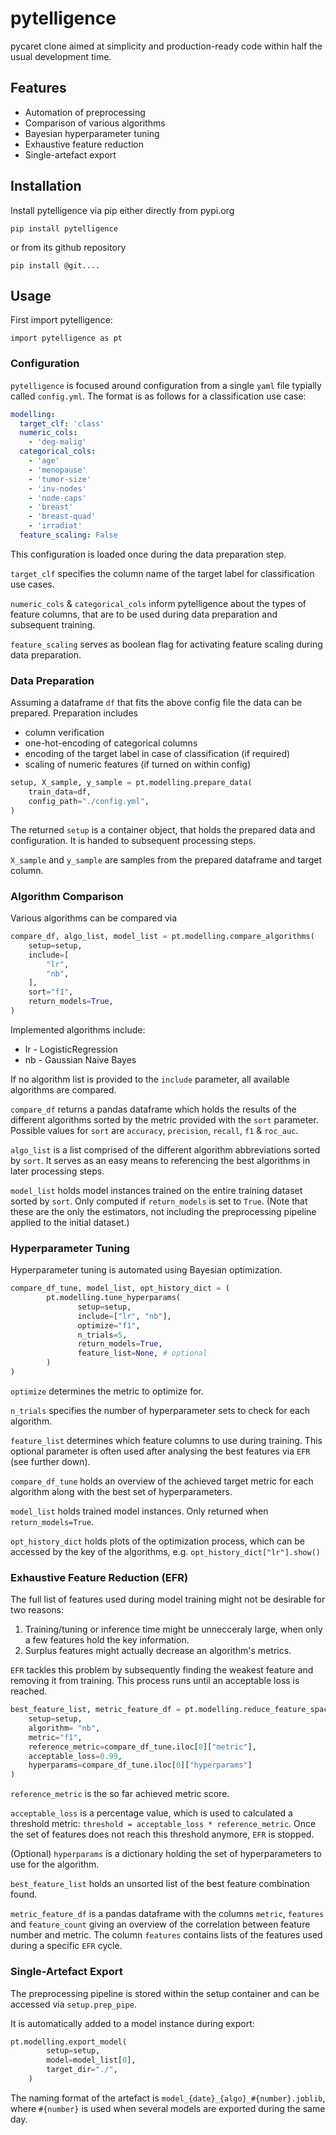 # pytelligence
pycaret clone aimed at simplicity and production-ready code within half the usual development time.

## Features
- Automation of preprocessing
- Comparison of various algorithms
- Bayesian hyperparameter tuning
- Exhaustive feature reduction
- Single-artefact export

## Installation
Install pytelligence via pip either directly from pypi.org 
```
pip install pytelligence
```
or from its github repository
```
pip install @git....
```

## Usage
First import pytelligence:

`import pytelligence as pt`

### Configuration
`pytelligence` is focused around configuration from a single `yaml` file typially called `config.yml`. The format is as follows for a classification use case:

```yaml
modelling:
  target_clf: 'class'
  numeric_cols:
    - 'deg-malig'
  categorical_cols:
    - 'age'
    - 'menopause'
    - 'tumor-size'
    - 'inv-nodes'
    - 'node-caps'
    - 'breast'
    - 'breast-quad'
    - 'irradiat'
  feature_scaling: False
```

This configuration is loaded once during the data preparation step.

`target_clf` specifies the column name of the target label for classification use cases.

`numeric_cols` & `categorical_cols` inform pytelligence about the types of feature columns, that are to be used during data preparation and subsequent training.

`feature_scaling` serves as boolean flag for activating feature scaling during data preparation.

### Data Preparation
Assuming a dataframe `df` that fits the above config file the data can be prepared. Preparation includes 
- column verification
- one-hot-encoding of categorical columns
- encoding of the target label in case of classification (if required)
- scaling of numeric features (if turned on within config)

```python
setup, X_sample, y_sample = pt.modelling.prepare_data(
    train_data=df,
    config_path="./config.yml",
)
```

The returned `setup` is a container object, that holds the prepared data and configuration. It is handed to subsequent processing steps.

`X_sample` and `y_sample` are samples from the prepared dataframe and target column.

### Algorithm Comparison
Various algorithms can be compared via

```python
compare_df, algo_list, model_list = pt.modelling.compare_algorithms(
    setup=setup,
    include=[
        "lr",
        "nb",
    ],
    sort="f1",
    return_models=True,
)
```

Implemented algorithms include:
- lr - LogisticRegression
- nb - Gaussian Naive Bayes

If no algorithm list is provided to the `include` parameter, all available algorithms are compared.

`compare_df` returns a pandas dataframe which holds the results of the different algorithms sorted by the metric provided with the `sort` parameter. Possible values for `sort` are `accuracy`, `precision`, `recall`, `f1` & `roc_auc`.

`algo_list` is a list comprised of the different algorithm abbreviations sorted by `sort`. It serves as an easy means to referencing the best algorithms in later processing steps.

`model_list` holds model instances trained on the entire training dataset sorted by `sort`. Only computed if `return_models` is set to `True`. (Note that these are the only the estimators, not including the preprocessing pipeline applied to the initial dataset.)

### Hyperparameter Tuning
Hyperparameter tuning is automated using Bayesian optimization.
```python
compare_df_tune, model_list, opt_history_dict = (
        pt.modelling.tune_hyperparams(
               setup=setup,
               include=["lr", "nb"],
               optimize="f1",
               n_trials=5,
               return_models=True,
               feature_list=None, # optional
        )
)
```
`optimize` determines the metric to optimize for.

`n_trials` specifies the number of hyperparameter sets to check for each algorithm.

`feature_list` determines which feature columns to use during training. This optional parameter is often used after analysing the best features via `EFR` (see further down).

`compare_df_tune` holds an overview of the achieved target metric for each algorithm along with the best set of hyperparameters.

`model_list` holds trained model instances. Only returned when `return_models=True`.

`opt_history_dict` holds plots of the optimization process, which can be accessed by the key of the algorithms, e.g. `opt_history_dict["lr"].show()`

### Exhaustive Feature Reduction (EFR)
The full list of features used during model training might not be desirable for two reasons:
1. Training/tuning or inference time might be unnecceraly large, when only a few features hold the key information.
2. Surplus features might actually decrease an algorithm's metrics.

`EFR` tackles this problem by subsequently finding the weakest feature and removing it from training. This process runs until an acceptable loss is reached.

```python
best_feature_list, metric_feature_df = pt.modelling.reduce_feature_space(
    setup=setup,
    algorithm= "nb",
    metric="f1",
    reference_metric=compare_df_tune.iloc[0]["metric"],
    acceptable_loss=0.99,
    hyperparams=compare_df_tune.iloc[0]["hyperparams"]
)
```

`reference_metric` is the so far achieved metric score.

`acceptable_loss` is a percentage value, which is used to calculated a threshold metric: `threshold = acceptable_loss * reference_metric`. Once the set of features does not reach this threshold anymore, `EFR` is stopped.

(Optional) `hyperparams` is a dictionary holding the set of hyperparameters to use for the algorithm.

`best_feature_list` holds an unsorted list of the best feature combination found.

`metric_feature_df` is a pandas dataframe with the columns `metric`, `features` and `feature_count` giving an overview of the correlation between feature number and metric. The column `features` contains lists of the features used during a specific `EFR` cycle.

### Single-Artefact Export
The preprocessing pipeline is stored within the setup container and can be accessed via `setup.prep_pipe`.

It is automatically added to a model instance during export:

```python
pt.modelling.export_model(
        setup=setup,
        model=model_list[0],
        target_dir="./",
    )
```

The naming format of the artefact is
```model_{date}_{algo}_#{number}.joblib```,
where `#{number}` is used when several models are exported during the same day.